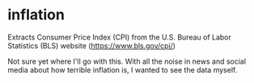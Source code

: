 # inflation
Extracts Consumer Price Index (CPI) from the U.S. Bureau of Labor Statistics (BLS) website (https://www.bls.gov/cpi/)

Not sure yet where I'll go with this.  With all the noise in news and social media about how terrible inflation is, I wanted to see the data myself.

